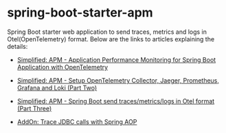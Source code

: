 # spring-boot-starter-apm

Spring Boot starter web application to send traces, metrics and logs in Otel(OpenTelemetry) format. Below are the links to articles explaining the details:

- [Simplified: APM - Application Performance Monitoring for Spring Boot Application with OpenTelemetry](https://www.linkedin.com/pulse/simplified-apm-application-performance-monitoring-spring-mohsin-ali-halgf)
- [Simplified: APM - Setup OpenTelemetry Collector, Jaeger, Prometheus, Grafana and Loki (Part Two)](https://www.linkedin.com/pulse/simplified-apm-setup-opentelemetry-collector-jaeger-mohsin-ali-egysf)
- [Simplified: APM - Spring Boot send traces/metrics/logs in Otel format (Part Three)](https://www.linkedin.com/pulse/simplified-apm-spring-boot-send-tracesmetricslogs-otel-mohsin-ali-fraqf)

- [AddOn: Trace JDBC calls with Spring AOP](https://www.linkedin.com/pulse/addon-trace-jdbc-calls-spring-aop-mohsin-ali-ikq5f/)

